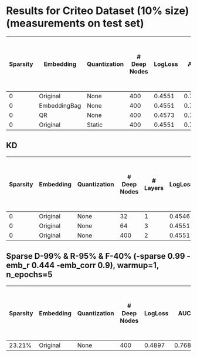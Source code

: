 # Results for Criteo Dataset (10% size) (measurements on test set)

| Sparsity  | Embedding     | Quantization  | # Deep Nodes  | LogLoss   | AUC    | PRAUC     | RCE   | # Parameters  | Size (MB) | Latency - Forwardpass (ms)    | Time Batch (8192) (CPU) (1-Thread) (ms)   |  Time Batch (8192) (CUDA) (ms)    |
|-----------|---------------|---------------|---------------|-----------|--------|-----------|-------|---------------|-----------|-------------------------------|-------------------------------------------|-----------------------------------|
| 0         | Original      | None          | 400           | 0.4551    | 0.7872 | 0.5620    | 18.65 | 4,479,651     | 17.935    | 1.979                         | 1299.191                                  | NaN                               |
| 0         | EmbeddingBag  | None          | 400           | 0.4551    | 0.7872 | 0.5620    | 18.65 | 4,479,651     | 17.935    | 2.759                         | 1302.451                                  | NaN                               |
| 0         | QR            | None          | 400           | 0.4573    | 0.7844 | 0.5750    | 19.38 | 1,481,681     |  5.949    | 5.062                         | 1476.571                                  | NaN                               |
| 0         | Original      | Static        | 400           | 0.4551    | 0.7872 | 0.5620    | 18.66 | 4,479,651     |  7.757    | 3.786                         | 1359.360                                  | NaN                               |


## KD 

| Sparsity  | Embedding | Quantization  | # Deep Nodes  | # Layers  | LogLoss  | AUC    | PRAUC     | RCE   | # Parameters  | Size (MB) | Latency - Forwardpass (ms)    | Time Batch (8192) (CPU) (1-Thread) (ms)   |  Time Batch (8192) (CUDA) (ms)    |
|-----------|-----------|---------------|---------------|-----------|----------|--------|-----------|-------|---------------|-----------|-------------------------------|-------------------------------------------|-----------------------------------|
| 0         | Original  | None          | 32            | 1         | 0.4546   | 0.7877 | 0.5626    | 18.75 | 4,014,595     | 16.073    | 1.963                         | 1155.008                                  | NaN                               |
| 0         | Original  | None          | 64            | 3         | 0.4551   | 0.7872 | 0.5613    | 18.65 | 4,035,459     | 16.158    | 2.033                         | 1174.513                                  | NaN                               |
| 0         | Original  | None          | 400           | 2         | 0.4551   | 0.7872 | 0.5620    | 18.65 | 4,319,251     | 17.293    | 2.226                         | 1359.819                                  | NaN                               |


## Sparse D-99% & R-95% & F-40% (-sparse 0.99 -emb_r 0.444 -emb_corr 0.9), warmup=1, n_epochs=5

| Sparsity  | Embedding     | Quantization  | # Deep Nodes  | LogLoss   | AUC    | PRAUC     | RCE   | # Parameters  | Size (MB) | Latency - Forwardpass (ms)    | Time Batch (8192) (CPU) (1-Thread) (ms)   |  Time Batch (8192) (CUDA) (ms)    |
|-----------|---------------|---------------|---------------|-----------|--------|-----------|-------|---------------|-----------|-------------------------------|-------------------------------------------|-----------------------------------|
| 23.21%    | Original      | None          | 400           | 0.4897    | 0.7682 | 0.5277    | 12.47 | 3,439,876     | 17.935    | 1.979                         | 1299.191                                  | NaN                               |